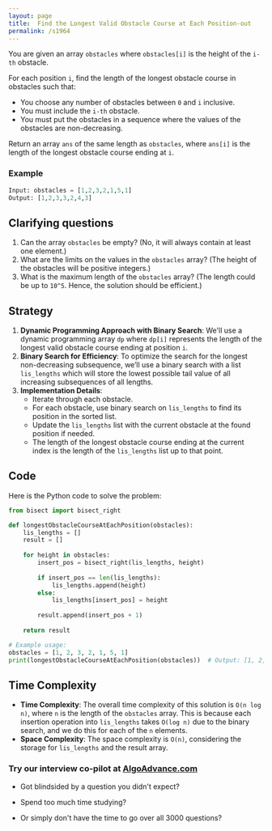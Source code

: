 ```yaml
---
layout: page
title:  Find the Longest Valid Obstacle Course at Each Position-out
permalink: /s1964
---
```


You are given an array `obstacles` where `obstacles[i]` is the height of the `i-th` obstacle.

For each position `i`, find the length of the longest obstacle course in obstacles such that:
- You choose any number of obstacles between `0` and `i` inclusive.
- You must include the `i-th` obstacle.
- You must put the obstacles in a sequence where the values of the obstacles are non-decreasing.

Return an array `ans` of the same length as `obstacles`, where `ans[i]` is the length of the longest obstacle course ending at `i`.

### Example
```python
Input: obstacles = [1,2,3,2,1,5,1]
Output: [1,2,3,3,2,4,3]
```

## Clarifying questions
1. Can the array `obstacles` be empty? (No, it will always contain at least one element.)
2. What are the limits on the values in the `obstacles` array? (The height of the obstacles will be positive integers.)
3. What is the maximum length of the `obstacles` array? (The length could be up to `10^5`. Hence, the solution should be efficient.)

## Strategy

1. **Dynamic Programming Approach with Binary Search**: We'll use a dynamic programming array `dp` where `dp[i]` represents the length of the longest valid obstacle course ending at position `i`.
2. **Binary Search for Efficiency**: To optimize the search for the longest non-decreasing subsequence, we’ll use a binary search with a list `lis_lengths` which will store the lowest possible tail value of all increasing subsequences of all lengths.
3. **Implementation Details**:
   - Iterate through each obstacle.
   - For each obstacle, use binary search on `lis_lengths` to find its position in the sorted list.
   - Update the `lis_lengths` list with the current obstacle at the found position if needed.
   - The length of the longest obstacle course ending at the current index is the length of the `lis_lengths` list up to that point.

## Code

Here is the Python code to solve the problem:

```python
from bisect import bisect_right

def longestObstacleCourseAtEachPosition(obstacles):
    lis_lengths = []
    result = []
    
    for height in obstacles:
        insert_pos = bisect_right(lis_lengths, height)
        
        if insert_pos == len(lis_lengths):
            lis_lengths.append(height)
        else:
            lis_lengths[insert_pos] = height
        
        result.append(insert_pos + 1)
    
    return result

# Example usage:
obstacles = [1, 2, 3, 2, 1, 5, 1]
print(longestObstacleCourseAtEachPosition(obstacles))  # Output: [1, 2, 3, 3, 2, 4, 3]
```

## Time Complexity

- **Time Complexity**: The overall time complexity of this solution is `O(n log n)`, where `n` is the length of the `obstacles` array. This is because each insertion operation into `lis_lengths` takes `O(log n)` due to the binary search, and we do this for each of the `n` elements.
- **Space Complexity**: The space complexity is `O(n)`, considering the storage for `lis_lengths` and the result array.


### Try our interview co-pilot at [AlgoAdvance.com](https://algoAdvance.com)

- Got blindsided by a question you didn't expect?

- Spend too much time studying?

- Or simply don't have the time to go over all 3000 questions?

